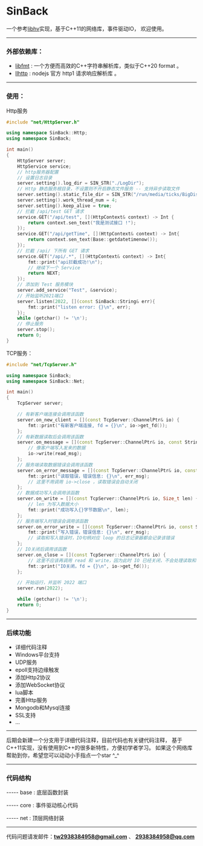 # SinBack

一个参考[libhv](https://github.com)实现，基于C++11的网络库，事件驱动IO， 欢迎使用。

---

### 外部依赖库：
 - [libfmt]() : 一个方便而高效的C++字符串解析库，类似于C++20 format 。
 - [llhttp]() : nodejs 官方 http1 请求响应解析库 。

---

### 使用：

Http服务
```cpp
#include "net/HttpServer.h"

using namespace SinBack::Http;
using namespace SinBack;

int main()
{
    HttpServer server;
    HttpService service;
    // http服务器配置
    // 设置日志目录
    server.setting().log_dir = SIN_STR("./LogDir");
    // Http 静态服务根目录，不设置则不开启静态文件服务 -- 支持异步读取文件
    server.setting().static_file_dir = SIN_STR("/run/media/ticks/BigDisk/Codes/Clion/Me/SinBack");
    server.setting().work_thread_num = 4;
    server.setting().keep_alive = true;
    // 拦截 /api/test GET 请求
    service.GET("/api/test", [](HttpContext& context) -> Int {
        return context.sen_text("我是测试接口 !");
    });
    service.GET("/api/getTime", [](HttpContext& context) -> Int{
        return context.sen_text(Base::getdatetimenow());
    });
    // 拦截 /api/ 下所有 GET 请求
    service.GET("/api/.*", [](HttpContext& context) -> Int{
        fmt::print("api拦截成功!\n");
        // 继续下一个 Service
        return NEXT;
    });
    // 添加到 Test 服务模块
    server.add_service("Test", &service);
    // 开始监听2021端口
    server.listen(2022, [](const SinBack::String& err){
        fmt::print("listen error: {}\n", err);
    });
    while (getchar() != '\n');
    // 停止服务
    server.stop();
    return 0;
}
```

TCP服务：
```cpp
#include "net/TcpServer.h"

using namespace SinBack;
using namespace SinBack::Net;

int main()
{
    TcpServer server;

    // 有新客户端连接会调用该函数
    server.on_new_client = [](const TcpServer::ChannelPtr& io) {
        fmt::print("有新客户端连接, fd = {}\n", io->get_fd());
    };
    // 有新数据读取后会调用该函数
    server.on_message = [](const TcpServer::ChannelPtr& io, const String& read_msg) {
        // 像客户端写入发来的数据
        io->write(read_msg);
    };
    // 服务端读取数据错误会调用该函数
    server.on_error_message = [](const TcpServer::ChannelPtr& io, const String& err_msg) {
        fmt::print("读取错误，错误信息: {}\n", err_msg);
        // 这里不用调用 io->close ，读取错误会自动关闭
    };
    // 数据成功写入会调用该函数
    server.on_write = [](const TcpServer::ChannelPtr& io, Size_t len) {
        // len 为写入数据大小
        fmt::print("成功写入{}字节数据\n", len);
    };
    // 服务端写入时错误会调用该函数
    server.on_error_write = [](const TcpServer::ChannelPtr& io, const String& err_msg) {
        fmt::print("写入错误，错误信息: {}\n", err_msg);
        // 读取和写入错误时，IO句柄对应 loop 的日志记录器都会记录该错误
    };
    // IO关闭后调用该函数
    server.on_close = [](const TcpServer::ChannelPtr& io) {
        // 这里不应该再调用 read 和 write，因为此时 IO 已经关闭，不会处理读取和写入事件
        fmt::print("IO关闭，fd = {}\n", io->get_fd());
    };

    // 开始运行，并监听 2022 端口
    server.run(2022);

    while (getchar() != '\n');
    return 0;
}
```

---

### 后续功能
- 详细代码注释
- Windows平台支持
- UDP服务
- epoll支持边缘触发
- 添加Http2协议
- 添加WebSocket协议
- lua脚本
- 完善Http服务
- Mongodb和Mysql连接
- SSL支持
- ...

---

后期会新建一个分支用于详细代码注释，目前代码也有关键代码注释，
基于C++11实现，没有使用到C++的很多新特性，方便初学者学习。
如果这个网络库帮助到你，希望您可以动动小手指点一个star ^_^

---

### 代码结构

----- base :  底层函数封装

----- core : 事件驱动核心代码

----- net : 顶层网络封装

---


代码问题请发邮件：**tw2938384958@gmail.com** 、 **2938384958@qq.com**